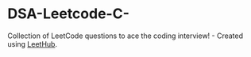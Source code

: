 # DSA-Leetcode-C-
Collection of LeetCode questions to ace the coding interview! - Created using [LeetHub](https://github.com/QasimWani/LeetHub).
